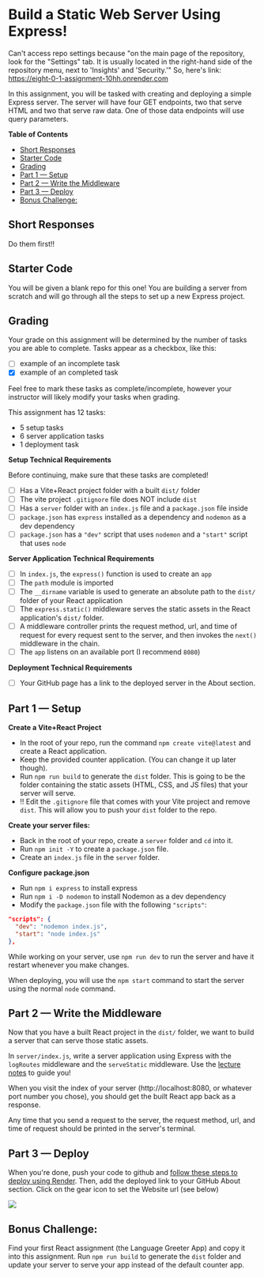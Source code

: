 # Build a Static Web Server Using Express!
Can't access repo  settings because "on the main page of the repository, look for the "Settings" tab. It is usually located in the right-hand side of the repository menu, next to 'Insights' and 'Security.'" So, here's link: https://eight-0-1-assignment-10hh.onrender.com

In this assignment, you will be tasked with creating and deploying a simple Express server. The server will have four GET endpoints, two that serve HTML and two that serve raw data. One of those data endpoints will use query parameters.

**Table of Contents**
- [Short Responses](#short-responses)
- [Starter Code](#starter-code)
- [Grading](#grading)
- [Part 1 — Setup](#part-1--setup)
- [Part 2 — Write the Middleware](#part-2--write-the-middleware)
- [Part 3 — Deploy](#part-3--deploy)
- [Bonus Challenge:](#bonus-challenge)

## Short Responses

Do them first!!

## Starter Code

You will be given a blank repo for this one! You are building a server from scratch and will go through all the steps to set up a new Express project.

## Grading

Your grade on this assignment will be determined by the number of tasks you are able to complete. Tasks appear as a checkbox, like this:

- [ ] example of an incomplete task
- [x] example of an completed task

Feel free to mark these tasks as complete/incomplete, however your instructor will likely modify your tasks when grading.

This assignment has 12 tasks:
- 5 setup tasks
- 6 server application tasks
- 1 deployment task

**Setup Technical Requirements**

Before continuing, make sure that these tasks are completed!

- [ ] Has a Vite+React project folder with a built `dist/` folder
- [ ] The vite project `.gitignore` file does NOT include `dist`
- [ ] Has a `server` folder with an `index.js` file and a `package.json` file inside
- [ ] `package.json` has `express` installed as a dependency and `nodemon` as a dev dependency
- [ ] `package.json` has a `"dev"` script that uses `nodemon` and a `"start"` script that uses `node`

**Server Application Technical Requirements**

- [ ] In `index.js`, the `express()` function is used to create an `app`
- [ ] The `path` module is imported
- [ ] The `__dirname` variable is used to generate an absolute path to the `dist/` folder of your React application
- [ ] The `express.static()` middleware serves the static assets in the React application's `dist/` folder.
- [ ] A middleware controller prints the request method, url, and time of request for every request sent to the server, and then invokes the `next()` middleware in the chain.
- [ ] The `app` listens on an available port (I recommend `8080`)

**Deployment Technical Requirements**

- [ ] Your GitHub page has a link to the deployed server in the About section. 

## Part 1 — Setup

**Create a Vite+React Project**
* In the root of your repo, run the command `npm create vite@latest` and create a React application. 
* Keep the provided counter application. (You can change it up later though).
* Run `npm run build` to generate the `dist` folder. This is going to be the folder containing the static assets (HTML, CSS, and JS files) that your server will serve.
* ‼️ Edit the `.gitignore` file that comes with your Vite project and remove `dist`. This will allow you to push your `dist` folder to the repo.

**Create your server files:**
* Back in the root of your repo, create a `server` folder and `cd` into it.
* Run `npm init -Y` to create a `package.json` file.
* Create an `index.js` file in the `server` folder.

**Configure package.json**
* Run `npm i express` to install express
* Run `npm i -D nodemon` to install Nodemon as a dev dependency
* Modify the `package.json` file with the following `"scripts"`:

```json
"scripts": {
  "dev": "nodemon index.js",
  "start": "node index.js"
},
```

While working on your server, use `npm run dev` to run the server and have it restart whenever you make changes.

When deploying, you will use the `npm start` command to start the server using the normal `node` command.

## Part 2 — Write the Middleware

Now that you have a built React project in the `dist/` folder, we want to build a server that can serve those static assets.

In `server/index.js`, write a server application using Express with the `logRoutes` middleware and the `serveStatic` middleware. Use the [lecture notes](https://github.com/The-Marcy-Lab-School/8-0-1-express-middleware) to guide you!

When you visit the index of your server (http://localhost:8080, or whatever port number you chose), you should get the built React app back as a response. 

Any time that you send a request to the server, the request method, url, and time of request should be printed in the server's terminal.

## Part 3 — Deploy

When you're done, push your code to github and [follow these steps to deploy using Render](https://github.com/The-Marcy-Lab-School/render-deployment-instructions). Then, add the deployed link to your GitHub About section. Click on the gear icon to set the Website url (see below)

![](./images/deployed-github.png)

## Bonus Challenge: 

Find your first React assignment (the Language Greeter App) and copy it into this assignment. Run `npm run build` to generate the `dist` folder and update your server to serve your app instead of the default counter app.
